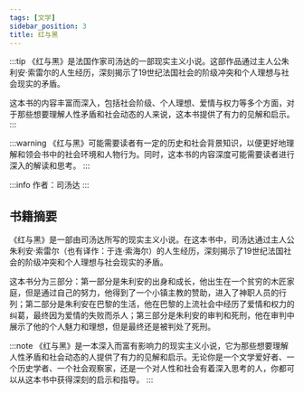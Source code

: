 ```yaml
---
tags: [文学]
sidebar_position: 3
title: 红与黑
---
```


:::tip
《红与黑》是法国作家司汤达的一部现实主义小说。这部作品通过主人公朱利安·索雷尔的人生经历，深刻揭示了19世纪法国社会的阶级冲突和个人理想与社会现实的矛盾。

这本书的内容丰富而深入，包括社会阶级、个人理想、爱情与权力等多个方面，对于那些想要理解人性矛盾和社会动态的人来说，这本书提供了有力的见解和启示。
:::

:::warning
《红与黑》可能需要读者有一定的历史和社会背景知识，以便更好地理解和领会书中的社会环境和人物行为。同时，这本书的内容深度可能需要读者进行深入的解读和思考。
:::

:::info
作者：司汤达
:::

## 书籍摘要

《红与黑》是一部由司汤达所写的现实主义小说。在这本书中，司汤达通过主人公朱利安·索雷尔（也有译作：于连·索海尔）的人生经历，深刻揭示了19世纪法国社会的阶级冲突和个人理想与社会现实的矛盾。

这本书分为三部分：第一部分是朱利安的出身和成长，他出生在一个贫穷的木匠家庭，但是通过自己的努力，他得到了一个小镇主教的赞助，进入了神职人员的行列；第二部分是朱利安在巴黎的生活，他在巴黎的上流社会中经历了爱情和权力的纠葛，最终因为爱情的失败而杀人；第三部分是朱利安的审判和死刑，他在审判中展示了他的个人魅力和理想，但是最终还是被判处了死刑。

:::note
《红与黑》是一本深入而富有影响力的现实主义小说，它为那些想要理解人性矛盾和社会动态的人提供了有力的见解和启示。无论你是一个文学爱好者、一个历史学者、一个社会观察家，还是一个对人性和社会有着深入思考的人，你都可以从这本书中获得深刻的启示和指导。
:::